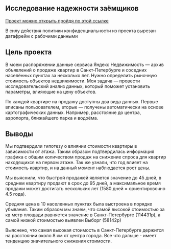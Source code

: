 ## Исследование надежности заёмщиков

[Проект можно открыть пройдя по этой ссылке](https://github.com/KittyCorpsegrinder/Yandex_Practicum/blob/main/Real_Estate_Market_Analysis/Real%20Estate%20Market%20Analysis.ipynb)

В силу действия политики конфиденциальности из проекта вырезан датафрейм с рабочими данными

## Цель проекта
В моем распоряжении данные сервиса Яндекс Недвижимость — архив объявлений о продаже квартир в Санкт-Петербурге и соседних населённых пунктах за несколько лет. Нужно определить рыночную стоимость объектов недвижимости. Моя задача — провести исследовательский анализ данных, который поможет установить параметры, влияющие на цену объектов.  

По каждой квартире на продажу доступны два вида данных. Первые вписаны пользователем, вторые — получены автоматически на основе картографических данных. Например, расстояние до центра, аэропорта, ближайшего парка и водоёма. 

## Выводы
Мы подтвердили гипотезу о влиянии стоимости квартиры в зависимости от этажа. Таким образом подтвердилась информация графика с общим количеством продаж на снижение спроса для квартир находящихся на первом этаже. Так же узнали, что год влияет на стоимость квартир, и на данный момент наблюдается рост цены.
    
Мы выяснили, что быстрой продажей является значение до 45 дней, в среднем квартиру продают в срок до 95 дней, а максимальное время продажи может достигать нескольких лет (1580 дней = ориентировочно 4.5 года).
    
Средняя цена в 10 населенных пунктах была выстроена в порядке убывания. Таким образом мы знаем, что самой высокой стоимостью за кв метр площади равняется значение в Санкт-Петербурге (114431р), а самой низкой стоимостью выявлен Выборг (58142р)
    
Выяснено, что самая высокая стоимость в Санкт-Петербурге держится на расстоянии около 8 км от центра города. Все что дальше - имеет тенденцию значительного снижения стоимости.
